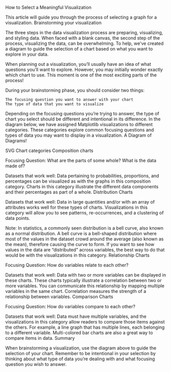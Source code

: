 How to Select a Meaningful Visualization

This article will guide you through the process of selecting a graph for a visualization.
Brainstorming your visualization

The three steps in the data visualization process are preparing, visualizing, and styling data. When faced with a blank canvas, the second step of the process, visualizing the data, can be overwhelming. To help, we’ve created a diagram to guide the selection of a chart based on what you want to explore in your data.

When planning out a visualization, you’ll usually have an idea of what questions you’ll want to explore. However, you may initially wonder exactly which chart to use. This moment is one of the most exciting parts of the process!

During your brainstorming phase, you should consider two things:

    The focusing question you want to answer with your chart
    The type of data that you want to visualize

Depending on the focusing questions you’re trying to answer, the type of chart you select should be different and intentional in its difference. In the diagram below, we have assigned Matplotlib visualizations to different categories. These categories explore common focusing questions and types of data you may want to display in a visualization.
A Diagram of Diagrams!

SVG
Chart categories
Composition charts

Focusing Question: What are the parts of some whole? What is the data made of?

Datasets that work well: Data pertaining to probabilities, proportions, and percentages can be visualized as with the graphs in this composition category. Charts in this category illustrate the different data components and their percentages as part of a whole.
Distribution Charts

Datasets that work well: Data in large quantities and/or with an array of attributes works well for these types of charts. Visualizations in this category will allow you to see patterns, re-occurrences, and a clustering of data points.

Note: In statistics, a commonly seen distribution is a bell curve, also known as a normal distribution. A bell curve is a bell-shaped distribution where most of the values in the dataset crowd around the average (also known as the mean), therefore causing the curve to form. If you want to see how values in the data are “distributed” across variables, the best way to do that would be with the visualizations in this category.
Relationship Charts

Focusing Question: How do variables relate to each other?

Datasets that work well: Data with two or more variables can be displayed in these charts. These charts typically illustrate a correlation between two or more variables. You can communicate this relationship by mapping multiple variables in the same chart. Correlation measures the strength of a relationship between variables.
Comparison Charts

Focusing Question: How do variables compare to each other?

Datasets that work well: Data must have multiple variables, and the visualizations in this category allow readers to compare those items against the others. For example, a line graph that has multiple lines, each belonging to a different variable. Multi-colored bar charts are also a great way to compare items in data.
Summary

When brainstorming a visualization, use the diagram above to guide the selection of your chart. Remember to be intentional in your selection by thinking about what type of data you’re dealing with and what focusing question you wish to answer.

